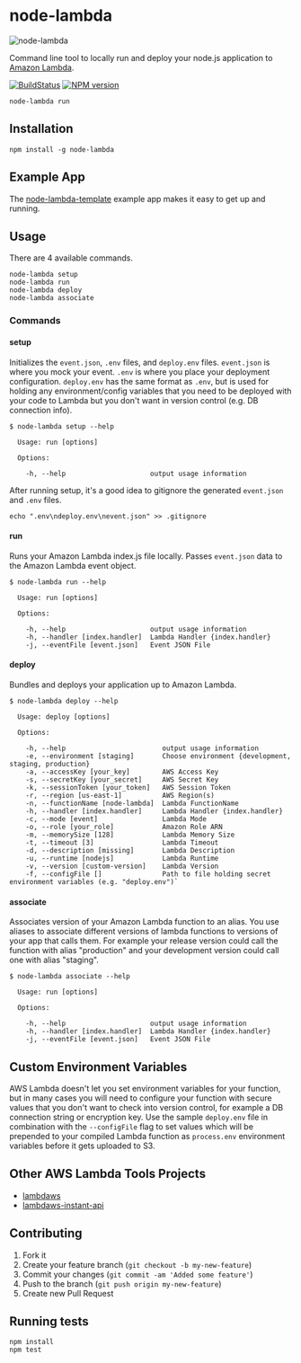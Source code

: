 # node-lambda

![node-lambda](../master/node-lambda.png?raw=true)

Command line tool to locally run and deploy your node.js application to [Amazon Lambda](http://aws.amazon.com/lambda/).

[![BuildStatus](https://travis-ci.org/motdotla/node-lambda.png?branch=master)](https://travis-ci.org/motdotla/node-lambda)
[![NPM version](https://badge.fury.io/js/node-lambda.png)](http://badge.fury.io/js/node-lambda)

```
node-lambda run
```

## Installation

```
npm install -g node-lambda
```

## Example App

The [node-lambda-template](https://github.com/RebelMail/node-lambda-template) example app makes it easy to get up and running.

## Usage

There are 4 available commands.

```
node-lambda setup
node-lambda run
node-lambda deploy
node-lambda associate
```

### Commands

#### setup

Initializes the `event.json`, `.env` files, and `deploy.env` files. `event.json` is where you mock your event. `.env` is where you place your deployment configuration. `deploy.env` has the same format as `.env`, but is used for holding any environment/config variables that you need to be deployed with your code to Lambda but you don't want in version control (e.g. DB connection info).

```
$ node-lambda setup --help

  Usage: run [options]

  Options:

    -h, --help                     output usage information
```

After running setup, it's a good idea to gitignore the generated `event.json` and `.env` files.

```
echo ".env\ndeploy.env\nevent.json" >> .gitignore
```

#### run

Runs your Amazon Lambda index.js file locally. Passes `event.json` data to the Amazon Lambda event object.

```
$ node-lambda run --help

  Usage: run [options]

  Options:

    -h, --help                     output usage information
    -h, --handler [index.handler]  Lambda Handler {index.handler}
    -j, --eventFile [event.json]   Event JSON File
```

#### deploy

Bundles and deploys your application up to Amazon Lambda.

```
$ node-lambda deploy --help

  Usage: deploy [options]

  Options:

    -h, --help                        output usage information
    -e, --environment [staging]       Choose environment {development, staging, production}
    -a, --accessKey [your_key]        AWS Access Key
    -s, --secretKey [your_secret]     AWS Secret Key
    -k, --sessionToken [your_token]   AWS Session Token
    -r, --region [us-east-1]          AWS Region(s)
    -n, --functionName [node-lambda]  Lambda FunctionName
    -h, --handler [index.handler]     Lambda Handler {index.handler}
    -c, --mode [event]                Lambda Mode
    -o, --role [your_role]            Amazon Role ARN
    -m, --memorySize [128]            Lambda Memory Size
    -t, --timeout [3]                 Lambda Timeout
    -d, --description [missing]       Lambda Description
    -u, --runtime [nodejs]            Lambda Runtime
    -v, --version [custom-version]    Lambda Version
    -f, --configFile []               Path to file holding secret environment variables (e.g. "deploy.env")`
```

#### associate

Associates version of your Amazon Lambda function to an alias. You use aliases to associate different versions
of lambda functions to versions of your app that calls them. For example your release version could call the
function with alias "production" and your development version could call one with alias "staging".

```
$ node-lambda associate --help

  Usage: run [options]

  Options:

    -h, --help                     output usage information
    -h, --handler [index.handler]  Lambda Handler {index.handler}
    -j, --eventFile [event.json]   Event JSON File
```


## Custom Environment Variables

AWS Lambda doesn't let you set environment variables for your function, but in many cases you will need to configure your function with secure values that you don't want to check into version control, for example a DB connection string or encryption key. Use the sample `deploy.env` file in combination with the `--configFile` flag to set values which will be prepended to your compiled Lambda function as `process.env` environment variables before it gets uploaded to S3.

## Other AWS Lambda Tools Projects

+ [lambdaws](https://github.com/mentum/lambdaws)
+ [lambdaws-instant-api](https://github.com/mentum/lambdaws-instant-api)

## Contributing

1. Fork it
2. Create your feature branch (`git checkout -b my-new-feature`)
3. Commit your changes (`git commit -am 'Added some feature'`)
4. Push to the branch (`git push origin my-new-feature`)
5. Create new Pull Request

## Running tests

```
npm install
npm test
```
